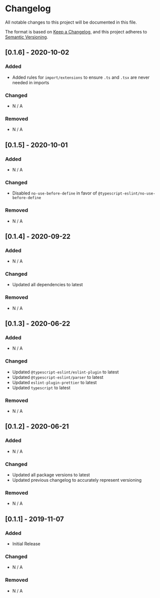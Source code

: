 # Changelog

All notable changes to this project will be documented in this file.

The format is based on [Keep a Changelog](https://keepachangelog.com/en/1.0.0/), and this project
adheres to [Semantic Versioning](https://semver.org/spec/v2.0.0.html).

## [0.1.6] - 2020-10-02

### Added

- Added rules for `import/extensions` to ensure `.ts` and `.tsx` are never needed in imports

### Changed

- N / A

### Removed

- N / A

## [0.1.5] - 2020-10-01

### Added

- N / A

### Changed

- Disabled `no-use-before-define` in favor of `@typescript-eslint/no-use-before-define`

### Removed

- N / A

## [0.1.4] - 2020-09-22

### Added

- N / A

### Changed

- Updated all dependencies to latest

### Removed

- N / A

## [0.1.3] - 2020-06-22

### Added

- N / A

### Changed

- Updated `@typescript-eslint/eslint-plugin` to latest
- Updated `@typescript-eslint/parser` to latest
- Updated `eslint-plugin-prettier` to latest
- Updated `typescript` to latest

### Removed

- N / A

## [0.1.2] - 2020-06-21

### Added

- N / A

### Changed

- Updated all package versions to latest
- Updated previous changelog to accurately represent versioning

### Removed

- N / A

## [0.1.1] - 2019-11-07

### Added

- Initial Release

### Changed

- N / A

### Removed

- N / A
